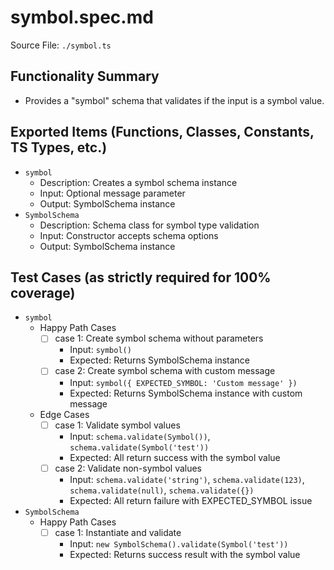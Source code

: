 # symbol.spec.md

Source File: `./symbol.ts`

## Functionality Summary
- Provides a "symbol" schema that validates if the input is a symbol value.

## Exported Items (Functions, Classes, Constants, TS Types, etc.)
- `symbol`
  - Description: Creates a symbol schema instance
  - Input: Optional message parameter
  - Output: SymbolSchema instance
- `SymbolSchema`
  - Description: Schema class for symbol type validation
  - Input: Constructor accepts schema options
  - Output: SymbolSchema instance

## Test Cases (as strictly required for 100% coverage)
- `symbol`
  - Happy Path Cases
    - [ ] case 1: Create symbol schema without parameters
      - Input: `symbol()`
      - Expected: Returns SymbolSchema instance
    - [ ] case 2: Create symbol schema with custom message
      - Input: `symbol({ EXPECTED_SYMBOL: 'Custom message' })`
      - Expected: Returns SymbolSchema instance with custom message
  - Edge Cases
    - [ ] case 1: Validate symbol values
      - Input: `schema.validate(Symbol())`, `schema.validate(Symbol('test'))`
      - Expected: All return success with the symbol value
    - [ ] case 2: Validate non-symbol values
      - Input: `schema.validate('string')`, `schema.validate(123)`, `schema.validate(null)`, `schema.validate({})`
      - Expected: All return failure with EXPECTED_SYMBOL issue
- `SymbolSchema`
  - Happy Path Cases
    - [ ] case 1: Instantiate and validate
      - Input: `new SymbolSchema().validate(Symbol('test'))`
      - Expected: Returns success result with the symbol value
